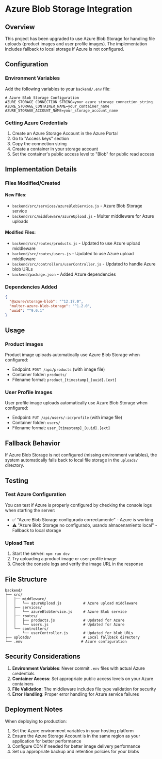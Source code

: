 # Azure Blob Storage Integration

## Overview
This project has been upgraded to use Azure Blob Storage for handling file uploads (product images and user profile images). The implementation includes fallback to local storage if Azure is not configured.

## Configuration

### Environment Variables
Add the following variables to your `backend/.env` file:

```env
# Azure Blob Storage Configuration
AZURE_STORAGE_CONNECTION_STRING=your_azure_storage_connection_string
AZURE_STORAGE_CONTAINER_NAME=your_container_name
AZURE_STORAGE_ACCOUNT_NAME=your_storage_account_name
```

### Getting Azure Credentials
1. Create an Azure Storage Account in the Azure Portal
2. Go to "Access keys" section
3. Copy the connection string
4. Create a container in your storage account
5. Set the container's public access level to "Blob" for public read access

## Implementation Details

### Files Modified/Created

#### New Files:
- `backend/src/services/azureBlobService.js` - Azure Blob Storage service
- `backend/src/middleware/azureUpload.js` - Multer middleware for Azure uploads

#### Modified Files:
- `backend/src/routes/products.js` - Updated to use Azure upload middleware
- `backend/src/routes/users.js` - Updated to use Azure upload middleware  
- `backend/src/controllers/userController.js` - Updated to handle Azure blob URLs
- `backend/package.json` - Added Azure dependencies

### Dependencies Added
```json
{
  "@azure/storage-blob": "^12.17.0",
  "multer-azure-blob-storage": "^1.2.0",
  "uuid": "^9.0.1"
}
```

## Usage

### Product Images
Product image uploads automatically use Azure Blob Storage when configured:
- Endpoint: `POST /api/products` (with image file)
- Container folder: `products/`
- Filename format: `product_[timestamp]_[uuid].[ext]`

### User Profile Images
User profile image uploads automatically use Azure Blob Storage when configured:
- Endpoint: `PUT /api/users/:id/profile` (with image file)
- Container folder: `users/`
- Filename format: `user_[timestamp]_[uuid].[ext]`

## Fallback Behavior

If Azure Blob Storage is not configured (missing environment variables), the system automatically falls back to local file storage in the `uploads/` directory.

## Testing

### Test Azure Configuration
You can test if Azure is properly configured by checking the console logs when starting the server:
- ✅ "Azure Blob Storage configurado correctamente" - Azure is working
- ⚠️ "Azure Blob Storage no configurado, usando almacenamiento local" - Fallback to local storage

### Upload Test
1. Start the server: `npm run dev`
2. Try uploading a product image or user profile image
3. Check the console logs and verify the image URL in the response

## File Structure

```
backend/
├── src/
│   ├── middleware/
│   │   └── azureUpload.js          # Azure upload middleware
│   ├── services/
│   │   └── azureBlobService.js     # Azure Blob service
│   ├── routes/
│   │   ├── products.js             # Updated for Azure
│   │   └── users.js                # Updated for Azure
│   └── controllers/
│       └── userController.js       # Updated for blob URLs
├── uploads/                        # Local fallback directory
└── .env                           # Azure configuration
```

## Security Considerations

1. **Environment Variables**: Never commit `.env` files with actual Azure credentials
2. **Container Access**: Set appropriate public access levels on your Azure containers
3. **File Validation**: The middleware includes file type validation for security
4. **Error Handling**: Proper error handling for Azure service failures

## Deployment Notes

When deploying to production:
1. Set the Azure environment variables in your hosting platform
2. Ensure the Azure Storage Account is in the same region as your application for better performance
3. Configure CDN if needed for better image delivery performance
4. Set up appropriate backup and retention policies for your blobs
